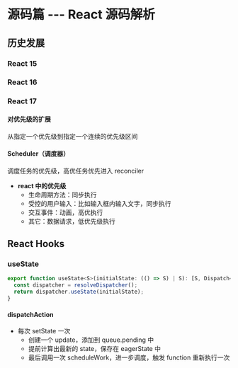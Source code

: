 # 源码篇 --- React 源码解析

## 历史发展

### React 15

### React 16

### React 17

#### 对优先级的扩展

从指定一个优先级到指定一个连续的优先级区间

#### Scheduler（调度器）

调度任务的优先级，高优任务优先进入 reconciler

- **react 中的优先级**
  - 生命周期方法：同步执行
  - 受控的用户输入：比如输入框内输入文字，同步执行
  - 交互事件：动画，高优执行
  - 其它：数据请求，低优先级执行

## React Hooks

### useState

```js
export function useState<S>(initialState: (() => S) | S): [S, Dispatch<BasicStateAction<S>>] {
  const dispatcher = resolveDispatcher();
  return dispatcher.useState(initialState);
}
```

#### dispatchAction
- 每次 setState 一次
  - 创建一个 update，添加到 queue.pending 中
  - 提前计算出最新的 state，保存在 eagerState 中
  - 最后调用一次 scheduleWork，进一步调度，触发 function 重新执行一次
